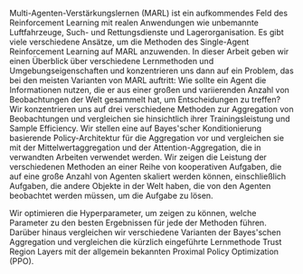 Multi-Agenten-Verstärkungslernen (MARL) ist ein aufkommendes Feld des
Reinforcement Learning mit realen Anwendungen wie unbemannte Luftfahrzeuge,
Such- und Rettungsdienste und Lagerorganisation. Es gibt viele verschiedene
Ansätze, um die Methoden des Single-Agent Reinforcement Learning auf MARL
anzuwenden. In dieser Arbeit geben wir einen Überblick über verschiedene
Lernmethoden und Umgebungseigenschaften und konzentrieren uns dann auf ein
Problem, das bei den meisten Varianten von MARL auftritt: Wie sollte ein Agent
die Informationen nutzen, die er aus einer großen und variierenden Anzahl von
Beobachtungen der Welt gesammelt hat, um Entscheidungen zu treffen? Wir
konzentrieren uns auf drei verschiedene Methoden zur Aggregation von
Beobachtungen und vergleichen sie hinsichtlich ihrer Trainingsleistung und
Sample Efficiency. Wir stellen eine auf Bayes'scher Konditionierung basierende
Policy-Architektur für die Aggregation vor und vergleichen sie mit der
Mittelwertaggregation und der Attention-Aggregation, die in verwandten Arbeiten
verwendet werden. Wir zeigen die Leistung der verschiedenen Methoden an einer
Reihe von kooperativen Aufgaben, die auf eine große Anzahl von Agenten skaliert
werden können, einschließlich Aufgaben, die andere Objekte in der Welt haben,
die von den Agenten beobachtet werden müssen, um die Aufgabe zu lösen.

Wir optimieren die Hyperparameter, um zeigen zu können, welche Parameter zu den
besten Ergebnissen für jede der Methoden führen. Darüber hinaus vergleichen wir
verschiedene Varianten der Bayes'schen Aggregation und vergleichen die kürzlich
eingeführte Lernmethode Trust Region Layers mit der allgemein bekannten Proximal
Policy Optimization (PPO).
